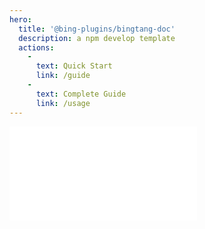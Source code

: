```yaml
---
hero:
  title: '@bing-plugins/bingtang-doc'
  description: a npm develop template
  actions:
    - 
      text: Quick Start
      link: /guide
    - 
      text: Complete Guide
      link: /usage
---
```


<embed src="../README.md"></embed>
